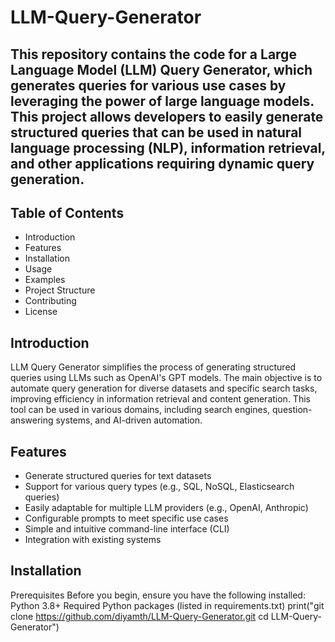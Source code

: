# LLM-Query-Generator
## This repository contains the code for a Large Language Model (LLM) Query Generator, which generates queries for various use cases by leveraging the power of large language models. This project allows developers to easily generate structured queries that can be used in natural language processing (NLP), information retrieval, and other applications requiring dynamic query generation.

## Table of Contents
- Introduction
- Features
- Installation
- Usage
- Examples
- Project Structure
- Contributing
- License
  
## Introduction
LLM Query Generator simplifies the process of generating structured queries using LLMs such as OpenAI's GPT models. The main objective is to automate query generation for diverse datasets and specific search tasks, improving efficiency in information retrieval and content generation. This tool can be used in various domains, including search engines, question-answering systems, and AI-driven automation.

## Features
- Generate structured queries for text datasets
- Support for various query types (e.g., SQL, NoSQL, Elasticsearch queries)
- Easily adaptable for multiple LLM providers (e.g., OpenAI, Anthropic)
- Configurable prompts to meet specific use cases
- Simple and intuitive command-line interface (CLI)
- Integration with existing systems

## Installation
Prerequisites
Before you begin, ensure you have the following installed:
Python 3.8+
Required Python packages (listed in requirements.txt)
print("git clone https://github.com/diyamth/LLM-Query-Generator.git
cd LLM-Query-Generator")
